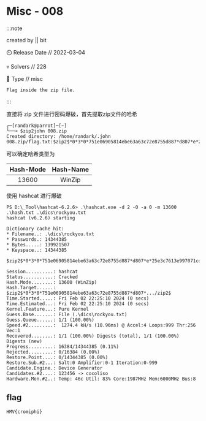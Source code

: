 # Misc - 008

:::note

created by || bit

⏲️ Release Date // 2022-03-04

💀 Solvers // 228

🧩 Type // misc

`Flag inside the zip file.`

:::

直接将 zip 文件进行密码爆破，首先提取zip文件的哈希

```shell
┌─[randark@parrot]─[~]
└──╼ $zip2john 008.zip 
Created directory: /home/randark/.john
008.zip/flag.txt:$zip2$*0*3*0*751e06905814ebe63a63c72e8755d887*d807*e*25e3c7613e997071cd21a2163883*ba4cf18e59493b2515da*$/zip2$:flag.txt:008.zip:008.zip
```

可以确定哈希类型为

| Hash-Mode | Hash-Name |
| :-------: | :-------: |
|   13600   |  WinZip   |

使用 hashcat 进行爆破

```shell
PS D:\_Tool\hashcat-6.2.6> .\hashcat.exe -d 2 -O -a 0 -m 13600 .\hash.txt .\dics\rockyou.txt
hashcat (v6.2.6) starting

Dictionary cache hit:
* Filename..: .\dics\rockyou.txt
* Passwords.: 14344385
* Bytes.....: 139921507
* Keyspace..: 14344385

$zip2$*0*3*0*751e06905814ebe63a63c72e8755d887*d807*e*25e3c7613e997071cd21a2163883*ba4cf18e59493b2515da*$/zip2$:survivor

Session..........: hashcat
Status...........: Cracked
Hash.Mode........: 13600 (WinZip)
Hash.Target......: $zip2$*0*3*0*751e06905814ebe63a63c72e8755d887*d807*.../zip2$
Time.Started.....: Fri Feb 02 22:25:10 2024 (0 secs)
Time.Estimated...: Fri Feb 02 22:25:10 2024 (0 secs)
Kernel.Feature...: Pure Kernel
Guess.Base.......: File (.\dics\rockyou.txt)
Guess.Queue......: 1/1 (100.00%)
Speed.#2.........:  1274.4 kH/s (10.96ms) @ Accel:4 Loops:999 Thr:256 Vec:1
Recovered........: 1/1 (100.00%) Digests (total), 1/1 (100.00%) Digests (new)
Progress.........: 16384/14344385 (0.11%)
Rejected.........: 0/16384 (0.00%)
Restore.Point....: 0/14344385 (0.00%)
Restore.Sub.#2...: Salt:0 Amplifier:0-1 Iteration:0-999
Candidate.Engine.: Device Generator
Candidates.#2....: 123456 -> cocoliso
Hardware.Mon.#2..: Temp: 46c Util: 83% Core:1987MHz Mem:6000MHz Bus:8
```

## flag

```plaintext
HMV{cromiphi}
```
